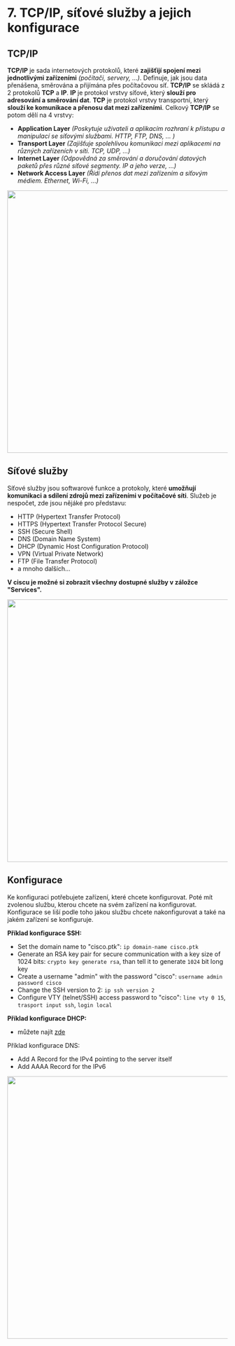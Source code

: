 # 7. TCP/IP, síťové služby a jejich konfigurace

## TCP/IP
**TCP/IP** je sada internetových protokolů, které **zajišťijí spojení mezi jednotlivými zařízeními** _(počítači, servery, ...)_. Definuje, jak jsou data přenášena, směrována a přijímána přes počítačovou síť. **TCP/IP** se skládá z 2 protokolů **TCP** a **IP**. **IP** je protokol vrstvy síťové, který **slouží pro adresování a směrování dat**. **TCP** je protokol vrstvy transportní, který **slouží ke komunikace a přenosu dat mezi zařízeními**.
Celkový **TCP/IP** se potom dělí na 4 vrstvy:

- **Application Layer** _(Poskytuje uživateli a aplikacím rozhraní k přístupu a manipulací se síťovými službami. HTTP, FTP, DNS, ... )_
- **Transport Layer** _(Zajišťuje spolehlivou komunikaci mezi aplikacemi na různých zařízeních v síti. TCP, UDP, ...)_
- **Internet Layer** _(Odpovědná za směrování a doručování datových paketů přes různé síťové segmenty. IP a jeho verze, ...)_
- **Network Access Layer** _(Řídí přenos dat mezi zařízením a síťovým médiem. Ethernet, Wi-Fi, ...)_

<p align="center">
  <img src="https://github.com/ToCatchTo/Maturitni-otazky/assets/119807755/013a6b82-0d8e-4cb3-8e4c-fedf1093a085" width="600" height="auto"/>
</p>

## Síťové služby
Síťové služby jsou softwarové funkce a protokoly, které **umožňují komunikaci a sdílení zdrojů mezi zařízeními v počítačové síti**. Služeb je nespočet, zde jsou nějáké pro představu:

- HTTP (Hypertext Transfer Protocol)
- HTTPS (Hypertext Transfer Protocol Secure)
- SSH (Secure Shell)
- DNS (Domain Name System)
- DHCP (Dynamic Host Configuration Protocol)
- VPN (Virtual Private Network)
- FTP (File Transfer Protocol)
- a mnoho dalších...

**V ciscu je možné si zobrazit všechny dostupné služby v záložce "Services".**
<p align="center">
  <img src="https://github.com/ToCatchTo/Maturitni-otazky/assets/119807755/19901ce5-383d-4c23-b1f0-c9548a1f8b24" width="600" height="auto"/>
</p>

## Konfigurace
Ke konfiguraci potřebujete zařízení, které chcete konfigurovat. Poté mít zvolenou službu, kterou chcete na svém zařízení na konfigurovat. Konfigurace se liší podle toho jakou službu chcete nakonfigurovat a také na jakém zařízení se konfiguruje. 

**Příklad konfigurace SSH:**
- Set the domain name to "cisco.ptk": `ip domain-name cisco.ptk`
- Generate an RSA key pair for secure communication with a key size of 1024 bits: `crypto key generate rsa`, than tell it to generate `1024` bit long key
- Create a username "admin" with the password "cisco": `username admin password cisco`
- Change the SSH version to 2: `ip ssh version 2`
- Configure VTY (telnet/SSH) access password to "cisco": `line vty 0 15`, `trasport input ssh`, `login local`

**Příklad konfigurace DHCP:**
- můžete najít [zde](https://github.com/Kesims/ps4-resources/blob/main/cisco_packet_tracer/DHCP%20Configuration.md)

Příklad konfigurace DNS:
- Add A Record for the IPv4 pointing to the server itself
- Add AAAA Record for the IPv6

<p align="center">
  <img src="https://github.com/ToCatchTo/Maturitni-otazky/assets/119807755/239e4d60-2dd8-4b65-a40b-f2500e1ea5f4" width="600" height="auto"/>
</p>
